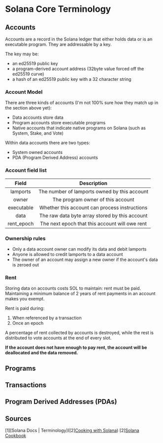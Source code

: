 # Solana Core Terminology

## Accounts

Accounts are a record in the Solana ledger that either holds data or is an executable program. They are addressable by a key.

The key may be:

- an ed25519 public key
- a program-derived account address (32byte value forced off the ed25519 curve)
- a hash of an ed25519 public key with a 32 character string

### Account Model

There are three kinds of accounts (I'm not 100% sure how they match up in the section above yet):

- Data accounts store data
- Program accounts store executable programs
- Native accounts that indicate native programs on Solana (such as System, Stake, and Vote)

Within data accounts there are two types:

- System owned accounts
- PDA (Program Derived Address) accounts

### Account field list

|  **Field** |                   Description                  |
|:----------:|:----------------------------------------------:|
| lamports   | The number of lamports owned by this account   |
| owner      | The program owner of this account              |
| executable | Whether this account can process instructions  |
| data       | The raw data byte array stored by this account |
| rent_epoch | The next epoch that this account will owe rent |

### Ownership rules

- Only a data account owner can modify its data and debit lamports
- Anyone is allowed to credit lamports to a data account
- The owner of an account may assign a new owner if the account's data is zeroed out

### Rent

Storing data on accounts costs SOL to maintain: rent must be paid. Maintaining a minimum balance of 2 years of rent payments in an account makes you exempt.

Rent is paid during:

1. When referenced by a transaction
2. Once an epoch

A percentage of rent collected by accounts is destroyed, while the rest is distributed to vote accounts at the end of every slot. 

**If the account does not have enough to pay rent, the account will be deallocated and the data removed.**

## Programs

## Transactions

## Program Derived Addresses (PDAs)

## Sources

[1][Solana Docs | Terminology]([2][Cooking with Solana](https://solanacookbook.com/#contributing))
[2][Solana Cookbook](https://solanacookbook.com/core-concepts/accounts.html#facts)